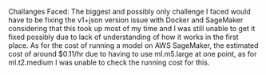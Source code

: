Challanges Faced:
The biggest and possibly only challenge I faced would have to be fixing the v1+json version issue with Docker and SageMaker considering that this took up most of my time and I was still unable to get it fixed possibly due to lack of understanding of how it works in the first place.
As for the cost of running a model on AWS SageMaker, the estimated cost of around $0.11/hr due to having to use ml.m5.large at one point, as for ml.t2.medium I was unable to check the running cost for this.
